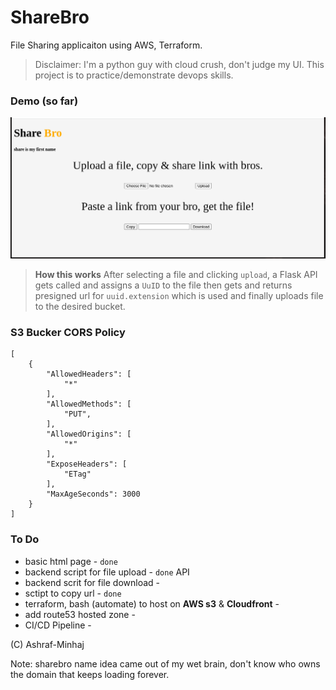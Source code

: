 # ShareBro
 File Sharing applicaiton using AWS, Terraform.

> Disclaimer: I'm a python guy with cloud crush, don't judge my UI. This project is to practice/demonstrate devops skills.

### Demo (so far)
![cover](docs/init_demo.png)

> **How this works**
> After selecting a file and clicking `upload`, a Flask API gets called and assigns a `UuID` to the file then gets and returns presigned url for `uuid.extension` which is used and finally uploads file to the desired bucket.

### S3 Bucker CORS Policy
```
[
    {
        "AllowedHeaders": [
            "*"
        ],
        "AllowedMethods": [
            "PUT",
        ],
        "AllowedOrigins": [
            "*"
        ],
        "ExposeHeaders": [
            "ETag"
        ],
        "MaxAgeSeconds": 3000
    }
]
```

### To Do
* basic html page - `done`
* backend script for file upload - `done` API
* backend scrit for file download -
* sctipt to copy url - `done`
* terraform, bash (automate) to host on **AWS s3** & **Cloudfront** -
* add route53 hosted zone - 
* CI/CD Pipeline -

(C) Ashraf-Minhaj

Note: sharebro name idea came out of my wet brain, don't know who owns the domain that keeps loading forever.